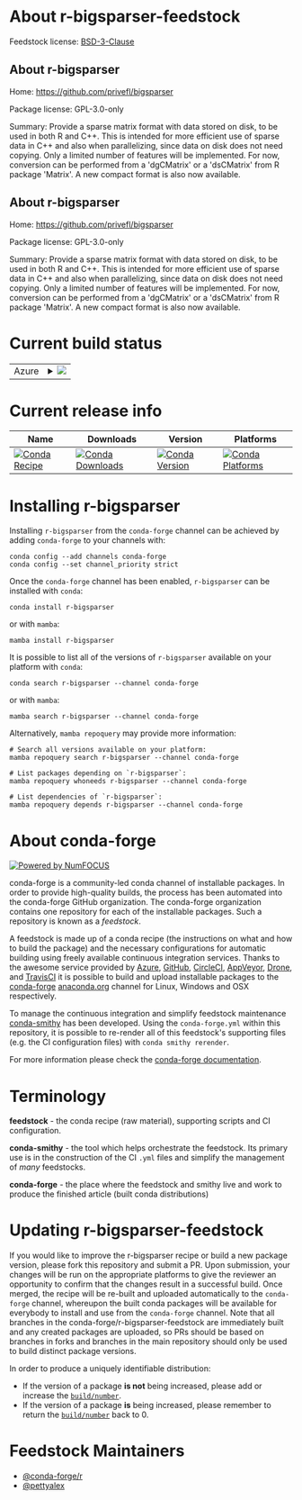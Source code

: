 About r-bigsparser-feedstock
============================

Feedstock license: [BSD-3-Clause](https://github.com/conda-forge/r-bigsparser-feedstock/blob/main/LICENSE.txt)


About r-bigsparser
------------------

Home: https://github.com/privefl/bigsparser

Package license: GPL-3.0-only

Summary: Provide a sparse matrix format with data stored on disk, to be used in both R and C++. This is intended for more efficient use of sparse data in C++ and also when parallelizing, since data on disk does not need copying. Only a limited number of features will be implemented. For now, conversion can be performed from a 'dgCMatrix' or a 'dsCMatrix' from R package 'Matrix'. A new compact format is also now available.

About r-bigsparser
------------------

Home: https://github.com/privefl/bigsparser

Package license: GPL-3.0-only

Summary: Provide a sparse matrix format with data stored on disk, to be used in both R and C++. This is intended for more efficient use of sparse data in C++ and also when parallelizing, since data on disk does not need copying. Only a limited number of features will be implemented. For now, conversion can be performed from a 'dgCMatrix' or a 'dsCMatrix' from R package 'Matrix'. A new compact format is also now available.

Current build status
====================


<table>
    
  <tr>
    <td>Azure</td>
    <td>
      <details>
        <summary>
          <a href="https://dev.azure.com/conda-forge/feedstock-builds/_build/latest?definitionId=20514&branchName=main">
            <img src="https://dev.azure.com/conda-forge/feedstock-builds/_apis/build/status/r-bigsparser-feedstock?branchName=main">
          </a>
        </summary>
        <table>
          <thead><tr><th>Variant</th><th>Status</th></tr></thead>
          <tbody><tr>
              <td>linux_64_r_base4.4</td>
              <td>
                <a href="https://dev.azure.com/conda-forge/feedstock-builds/_build/latest?definitionId=20514&branchName=main">
                  <img src="https://dev.azure.com/conda-forge/feedstock-builds/_apis/build/status/r-bigsparser-feedstock?branchName=main&jobName=linux&configuration=linux%20linux_64_r_base4.4" alt="variant">
                </a>
              </td>
            </tr><tr>
              <td>linux_64_r_base4.5</td>
              <td>
                <a href="https://dev.azure.com/conda-forge/feedstock-builds/_build/latest?definitionId=20514&branchName=main">
                  <img src="https://dev.azure.com/conda-forge/feedstock-builds/_apis/build/status/r-bigsparser-feedstock?branchName=main&jobName=linux&configuration=linux%20linux_64_r_base4.5" alt="variant">
                </a>
              </td>
            </tr><tr>
              <td>linux_aarch64_r_base4.4</td>
              <td>
                <a href="https://dev.azure.com/conda-forge/feedstock-builds/_build/latest?definitionId=20514&branchName=main">
                  <img src="https://dev.azure.com/conda-forge/feedstock-builds/_apis/build/status/r-bigsparser-feedstock?branchName=main&jobName=linux&configuration=linux%20linux_aarch64_r_base4.4" alt="variant">
                </a>
              </td>
            </tr><tr>
              <td>linux_aarch64_r_base4.5</td>
              <td>
                <a href="https://dev.azure.com/conda-forge/feedstock-builds/_build/latest?definitionId=20514&branchName=main">
                  <img src="https://dev.azure.com/conda-forge/feedstock-builds/_apis/build/status/r-bigsparser-feedstock?branchName=main&jobName=linux&configuration=linux%20linux_aarch64_r_base4.5" alt="variant">
                </a>
              </td>
            </tr><tr>
              <td>linux_ppc64le_r_base4.4</td>
              <td>
                <a href="https://dev.azure.com/conda-forge/feedstock-builds/_build/latest?definitionId=20514&branchName=main">
                  <img src="https://dev.azure.com/conda-forge/feedstock-builds/_apis/build/status/r-bigsparser-feedstock?branchName=main&jobName=linux&configuration=linux%20linux_ppc64le_r_base4.4" alt="variant">
                </a>
              </td>
            </tr><tr>
              <td>linux_ppc64le_r_base4.5</td>
              <td>
                <a href="https://dev.azure.com/conda-forge/feedstock-builds/_build/latest?definitionId=20514&branchName=main">
                  <img src="https://dev.azure.com/conda-forge/feedstock-builds/_apis/build/status/r-bigsparser-feedstock?branchName=main&jobName=linux&configuration=linux%20linux_ppc64le_r_base4.5" alt="variant">
                </a>
              </td>
            </tr><tr>
              <td>osx_64_r_base4.4</td>
              <td>
                <a href="https://dev.azure.com/conda-forge/feedstock-builds/_build/latest?definitionId=20514&branchName=main">
                  <img src="https://dev.azure.com/conda-forge/feedstock-builds/_apis/build/status/r-bigsparser-feedstock?branchName=main&jobName=osx&configuration=osx%20osx_64_r_base4.4" alt="variant">
                </a>
              </td>
            </tr><tr>
              <td>osx_64_r_base4.5</td>
              <td>
                <a href="https://dev.azure.com/conda-forge/feedstock-builds/_build/latest?definitionId=20514&branchName=main">
                  <img src="https://dev.azure.com/conda-forge/feedstock-builds/_apis/build/status/r-bigsparser-feedstock?branchName=main&jobName=osx&configuration=osx%20osx_64_r_base4.5" alt="variant">
                </a>
              </td>
            </tr><tr>
              <td>osx_arm64_r_base4.4</td>
              <td>
                <a href="https://dev.azure.com/conda-forge/feedstock-builds/_build/latest?definitionId=20514&branchName=main">
                  <img src="https://dev.azure.com/conda-forge/feedstock-builds/_apis/build/status/r-bigsparser-feedstock?branchName=main&jobName=osx&configuration=osx%20osx_arm64_r_base4.4" alt="variant">
                </a>
              </td>
            </tr><tr>
              <td>osx_arm64_r_base4.5</td>
              <td>
                <a href="https://dev.azure.com/conda-forge/feedstock-builds/_build/latest?definitionId=20514&branchName=main">
                  <img src="https://dev.azure.com/conda-forge/feedstock-builds/_apis/build/status/r-bigsparser-feedstock?branchName=main&jobName=osx&configuration=osx%20osx_arm64_r_base4.5" alt="variant">
                </a>
              </td>
            </tr><tr>
              <td>win_64_r_base4.4</td>
              <td>
                <a href="https://dev.azure.com/conda-forge/feedstock-builds/_build/latest?definitionId=20514&branchName=main">
                  <img src="https://dev.azure.com/conda-forge/feedstock-builds/_apis/build/status/r-bigsparser-feedstock?branchName=main&jobName=win&configuration=win%20win_64_r_base4.4" alt="variant">
                </a>
              </td>
            </tr><tr>
              <td>win_64_r_base4.5</td>
              <td>
                <a href="https://dev.azure.com/conda-forge/feedstock-builds/_build/latest?definitionId=20514&branchName=main">
                  <img src="https://dev.azure.com/conda-forge/feedstock-builds/_apis/build/status/r-bigsparser-feedstock?branchName=main&jobName=win&configuration=win%20win_64_r_base4.5" alt="variant">
                </a>
              </td>
            </tr>
          </tbody>
        </table>
      </details>
    </td>
  </tr>
</table>

Current release info
====================

| Name | Downloads | Version | Platforms |
| --- | --- | --- | --- |
| [![Conda Recipe](https://img.shields.io/badge/recipe-r--bigsparser-green.svg)](https://anaconda.org/conda-forge/r-bigsparser) | [![Conda Downloads](https://img.shields.io/conda/dn/conda-forge/r-bigsparser.svg)](https://anaconda.org/conda-forge/r-bigsparser) | [![Conda Version](https://img.shields.io/conda/vn/conda-forge/r-bigsparser.svg)](https://anaconda.org/conda-forge/r-bigsparser) | [![Conda Platforms](https://img.shields.io/conda/pn/conda-forge/r-bigsparser.svg)](https://anaconda.org/conda-forge/r-bigsparser) |

Installing r-bigsparser
=======================

Installing `r-bigsparser` from the `conda-forge` channel can be achieved by adding `conda-forge` to your channels with:

```
conda config --add channels conda-forge
conda config --set channel_priority strict
```

Once the `conda-forge` channel has been enabled, `r-bigsparser` can be installed with `conda`:

```
conda install r-bigsparser
```

or with `mamba`:

```
mamba install r-bigsparser
```

It is possible to list all of the versions of `r-bigsparser` available on your platform with `conda`:

```
conda search r-bigsparser --channel conda-forge
```

or with `mamba`:

```
mamba search r-bigsparser --channel conda-forge
```

Alternatively, `mamba repoquery` may provide more information:

```
# Search all versions available on your platform:
mamba repoquery search r-bigsparser --channel conda-forge

# List packages depending on `r-bigsparser`:
mamba repoquery whoneeds r-bigsparser --channel conda-forge

# List dependencies of `r-bigsparser`:
mamba repoquery depends r-bigsparser --channel conda-forge
```


About conda-forge
=================

[![Powered by
NumFOCUS](https://img.shields.io/badge/powered%20by-NumFOCUS-orange.svg?style=flat&colorA=E1523D&colorB=007D8A)](https://numfocus.org)

conda-forge is a community-led conda channel of installable packages.
In order to provide high-quality builds, the process has been automated into the
conda-forge GitHub organization. The conda-forge organization contains one repository
for each of the installable packages. Such a repository is known as a *feedstock*.

A feedstock is made up of a conda recipe (the instructions on what and how to build
the package) and the necessary configurations for automatic building using freely
available continuous integration services. Thanks to the awesome service provided by
[Azure](https://azure.microsoft.com/en-us/services/devops/), [GitHub](https://github.com/),
[CircleCI](https://circleci.com/), [AppVeyor](https://www.appveyor.com/),
[Drone](https://cloud.drone.io/welcome), and [TravisCI](https://travis-ci.com/)
it is possible to build and upload installable packages to the
[conda-forge](https://anaconda.org/conda-forge) [anaconda.org](https://anaconda.org/)
channel for Linux, Windows and OSX respectively.

To manage the continuous integration and simplify feedstock maintenance
[conda-smithy](https://github.com/conda-forge/conda-smithy) has been developed.
Using the ``conda-forge.yml`` within this repository, it is possible to re-render all of
this feedstock's supporting files (e.g. the CI configuration files) with ``conda smithy rerender``.

For more information please check the [conda-forge documentation](https://conda-forge.org/docs/).

Terminology
===========

**feedstock** - the conda recipe (raw material), supporting scripts and CI configuration.

**conda-smithy** - the tool which helps orchestrate the feedstock.
                   Its primary use is in the construction of the CI ``.yml`` files
                   and simplify the management of *many* feedstocks.

**conda-forge** - the place where the feedstock and smithy live and work to
                  produce the finished article (built conda distributions)


Updating r-bigsparser-feedstock
===============================

If you would like to improve the r-bigsparser recipe or build a new
package version, please fork this repository and submit a PR. Upon submission,
your changes will be run on the appropriate platforms to give the reviewer an
opportunity to confirm that the changes result in a successful build. Once
merged, the recipe will be re-built and uploaded automatically to the
`conda-forge` channel, whereupon the built conda packages will be available for
everybody to install and use from the `conda-forge` channel.
Note that all branches in the conda-forge/r-bigsparser-feedstock are
immediately built and any created packages are uploaded, so PRs should be based
on branches in forks and branches in the main repository should only be used to
build distinct package versions.

In order to produce a uniquely identifiable distribution:
 * If the version of a package **is not** being increased, please add or increase
   the [``build/number``](https://docs.conda.io/projects/conda-build/en/latest/resources/define-metadata.html#build-number-and-string).
 * If the version of a package **is** being increased, please remember to return
   the [``build/number``](https://docs.conda.io/projects/conda-build/en/latest/resources/define-metadata.html#build-number-and-string)
   back to 0.

Feedstock Maintainers
=====================

* [@conda-forge/r](https://github.com/orgs/conda-forge/teams/r/)
* [@pettyalex](https://github.com/pettyalex/)


